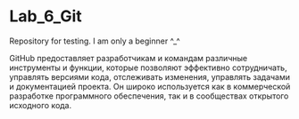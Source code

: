 # Lab_6_Git
Repository for testing. I am only a beginner ^_^

  GitHub предоставляет разработчикам и командам различные инструменты 
и функции, которые позволяют эффективно сотрудничать, управлять версиями кода, 
отслеживать изменения, управлять задачами и документацией проекта. Он широко 
используется как в коммерческой разработке программного обеспечения, 
так и в сообществах открытого исходного кода.




